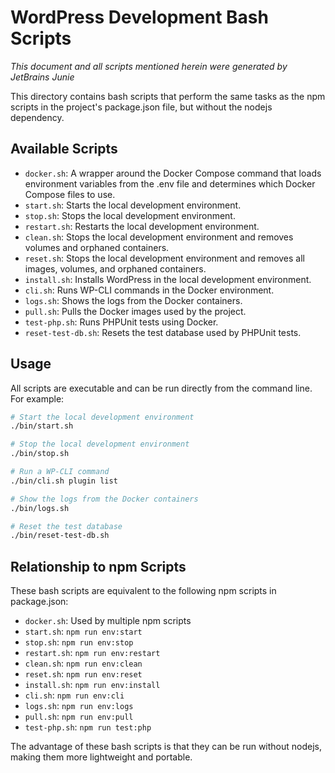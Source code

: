 # WordPress Development Bash Scripts

_This document and all scripts mentioned herein were generated by JetBrains Junie_

This directory contains bash scripts that perform the same tasks as the npm scripts in the project's package.json file, but without the nodejs dependency.

## Available Scripts

- `docker.sh`: A wrapper around the Docker Compose command that loads environment variables from the .env file and determines which Docker Compose files to use.
- `start.sh`: Starts the local development environment.
- `stop.sh`: Stops the local development environment.
- `restart.sh`: Restarts the local development environment.
- `clean.sh`: Stops the local development environment and removes volumes and orphaned containers.
- `reset.sh`: Stops the local development environment and removes all images, volumes, and orphaned containers.
- `install.sh`: Installs WordPress in the local development environment.
- `cli.sh`: Runs WP-CLI commands in the Docker environment.
- `logs.sh`: Shows the logs from the Docker containers.
- `pull.sh`: Pulls the Docker images used by the project.
- `test-php.sh`: Runs PHPUnit tests using Docker.
- `reset-test-db.sh`: Resets the test database used by PHPUnit tests.

## Usage

All scripts are executable and can be run directly from the command line. For example:

```bash
# Start the local development environment
./bin/start.sh

# Stop the local development environment
./bin/stop.sh

# Run a WP-CLI command
./bin/cli.sh plugin list

# Show the logs from the Docker containers
./bin/logs.sh

# Reset the test database
./bin/reset-test-db.sh
```

## Relationship to npm Scripts

These bash scripts are equivalent to the following npm scripts in package.json:

- `docker.sh`: Used by multiple npm scripts
- `start.sh`: `npm run env:start`
- `stop.sh`: `npm run env:stop`
- `restart.sh`: `npm run env:restart`
- `clean.sh`: `npm run env:clean`
- `reset.sh`: `npm run env:reset`
- `install.sh`: `npm run env:install`
- `cli.sh`: `npm run env:cli`
- `logs.sh`: `npm run env:logs`
- `pull.sh`: `npm run env:pull`
- `test-php.sh`: `npm run test:php`

The advantage of these bash scripts is that they can be run without nodejs, making them more lightweight and portable.
